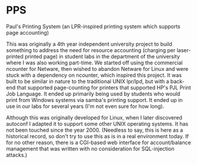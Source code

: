 # PPS
Paul's Printing System (an LPR-inspired printing system which supports page accounting)

This was originally a 4th year independent university project to build something to address the need for resource accounting (charging per laser-printed printed page) in student labs in the department of the university where I was also working part-time.  We started off using the commercial ncounter for Netware, then wished to abandon Netware for Linux and were stuck with a dependency on ncounter, which inspired this project.  It was built to be similar in nature to the traditional UNIX lpr/lpd, but with a back-end that supported page-counting for printers that supported HP's PJL Print Job Language.  It ended up primarily being used by students who would print from Windows systems via samba's printing support.  It ended up in use in our labs for several years (I'm not even sure for how long).

Although this was originally developed for Linux, when I later discovered autoconf I adapted it to support some other UNIX operating systems.  It has not been touched since the year 2000.  (Needless to say, this is here as a historical record, so don't try to use this as is in a real environment today.  If for no other reason, there is a CGI-based web interface for account/balance management that was written with no consideration for SQL-injection attacks.)
